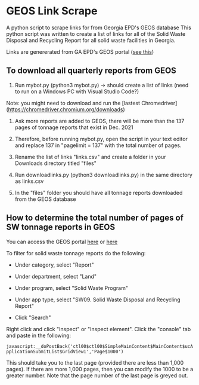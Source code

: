 # GEOS Link Scrape
A python script to scrape links for from Georgia EPD's GEOS database
This python script was written to create a list of links for all of the Solid Waste Disposal and Recycling Report for all solid waste facilities in Georgia.

Links are genererated from GA EPD's GEOS portal ([see this](https://geos.epd.georgia.gov/GA/GEOS/Public/Client/GA_GEOS/Public/Pages/PublicApplicationList.aspx))

## To download all quarterly reports from GEOS

1.  Run mybot.py (python3 mybot.py) → should create a list of links (need to run on a Windows PC with Visual Studio Code?)

Note: you might need to download and run the [lastest Chromedriver] (https://chromedriver.chromium.org/downloads) 

1.  Ask more reports are added to GEOS, there will be more than the 137 pages of tonnage reports that exist in Dec. 2021

2.  Therefore, before running mybot.py, open the script in your text editor and replace 137 in "pagelimit = 137" with the total number of pages. 

3.  Rename the list of links "links.csv" and create a folder in your Downloads directory titled "files"

4.  Run downloadlinks.py (python3 downloadlinks.py) in the same directory as links.csv

5.  In the "files" folder you should have all tonnage reports downloaded from the GEOS database

## How to determine the total number of pages of SW tonnage reports in GEOS

You can access the GEOS portal [here](https://geos.epd.georgia.gov/GA/GEOS/Public/GovEnt/Shared/Pages/Main/Login.aspx) or [here](https://geos.epd.georgia.gov/GA/GEOS/Public/Client/GA_GEOS/Public/Pages/PublicApplicationList.aspx)

To filter for solid waste tonnage reports do the following:

-   Under category, select "Report"

-   Under department, select "Land"

-   Under program, select "Solid Waste Program"

-   Under app type, select "SW09. Solid Waste Disposal and Recycling Report"

-   Click "Search"

Right click and click "Inspect" or "Inspect element". Click the "console" tab and paste in the following:

`javascript:__doPostBack('ctl00$ctl00$SimpleMainContent$MainContent$ucApplicationSubmitList$GridView1','Page$1000')`

This should take you to the last page (provided there are less than 1,000 pages). If there are more 1,000 pages, then you can modify the 1000 to be a greater number. Note that the page number of the last page is greyed out.
